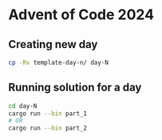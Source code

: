 # Advent of Code 2024

## Creating new day

```bash
cp -Rv template-day-n/ day-N

```

## Running solution for a day

```bash
cd day-N
cargo run --bin part_1
# OR
cargo run --bin part_2
```
